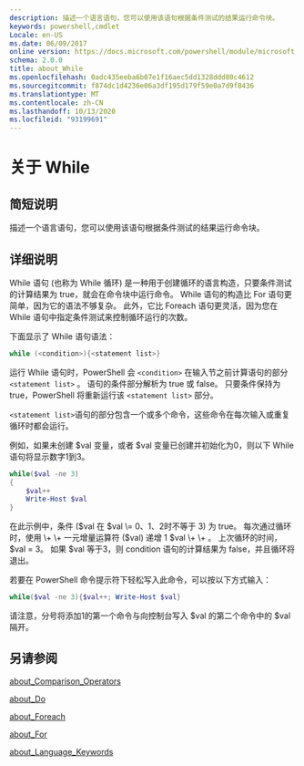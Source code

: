 ```yaml
---
description: 描述一个语言语句，您可以使用该语句根据条件测试的结果运行命令块。
keywords: powershell,cmdlet
Locale: en-US
ms.date: 06/09/2017
online version: https://docs.microsoft.com/powershell/module/microsoft.powershell.core/about/about_while?view=powershell-6&WT.mc_id=ps-gethelp
schema: 2.0.0
title: about_While
ms.openlocfilehash: 0adc435eeba6b07e1f16aec5dd1328ddd80c4612
ms.sourcegitcommit: f874dc1d4236e06a3df195d179f59e0a7d9f8436
ms.translationtype: MT
ms.contentlocale: zh-CN
ms.lasthandoff: 10/13/2020
ms.locfileid: "93199691"
---
```

# <a name="about-while"></a>关于 While

## <a name="short-description"></a>简短说明
描述一个语言语句，您可以使用该语句根据条件测试的结果运行命令块。

## <a name="long-description"></a>详细说明

While 语句 (也称为 While 循环) 是一种用于创建循环的语言构造，只要条件测试的计算结果为 true，就会在命令块中运行命令。 While 语句的构造比 For 语句更简单，因为它的语法不够复杂。 此外，它比 Foreach 语句更灵活，因为您在 While 语句中指定条件测试来控制循环运行的次数。

下面显示了 While 语句语法：

```powershell
while (<condition>){<statement list>}
```

运行 While 语句时，PowerShell 会 `<condition>` 在输入节之前计算语句的部分 `<statement list>` 。 语句的条件部分解析为 true 或 false。 只要条件保持为 true，PowerShell 将重新运行该 `<statement list>` 部分。

`<statement list>`语句的部分包含一个或多个命令，这些命令在每次输入或重复循环时都会运行。

例如，如果未创建 $val 变量，或者 $val 变量已创建并初始化为0，则以下 While 语句将显示数字1到3。

```powershell
while($val -ne 3)
{
    $val++
    Write-Host $val
}
```

在此示例中，条件 ($val 在 $val \= 0、1、2时不等于 3) 为 true。 每次通过循环时，使用 \+ \+ 一元增量运算符 ($val) 递增 1 $val \+ \+ 。 上次循环的时间，$val \= 3。 如果 $val 等于3，则 condition 语句的计算结果为 false，并且循环将退出。

若要在 PowerShell 命令提示符下轻松写入此命令，可以按以下方式输入：

```powershell
while($val -ne 3){$val++; Write-Host $val}
```

请注意，分号将添加1的第一个命令与向控制台写入 $val 的第二个命令中的 $val 隔开。

## <a name="see-also"></a>另请参阅

[about_Comparison_Operators](about_Comparison_Operators.md)

[about_Do](about_Do.md)

[about_Foreach](about_Foreach.md)

[about_For](about_For.md)

[about_Language_Keywords](about_Language_Keywords.md)
